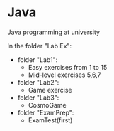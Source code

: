 # Java
Java programming at university 

In the folder "Lab Ex":
- folder "Lab1":
  - Easy exercises from 1 to 15
  - Mid-level exercises 5,6,7
- folder "Lab2":
  - Game exercise
- folder "Lab3":
  - CosmoGame
- folder "ExamPrep":
  - ExamTest(first)
